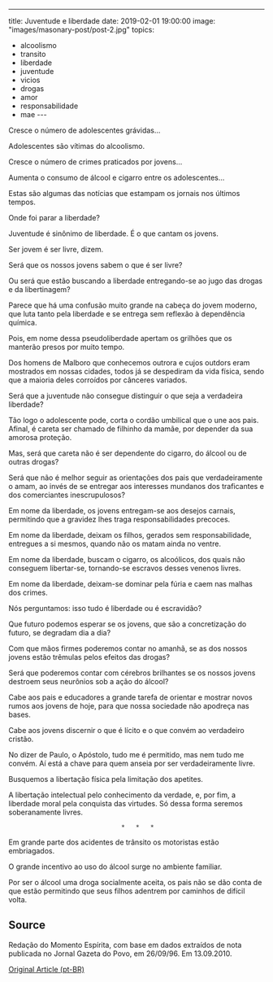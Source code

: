 ---
title: Juventude e liberdade
date: 2019-02-01 19:00:00
image: "images/masonary-post/post-2.jpg"
topics: 
- alcoolismo
- transito
- liberdade
- juventude
- vicios
- drogas
- amor
- responsabilidade
- mae
--- 

Cresce o número de adolescentes grávidas...

Adolescentes são vítimas do alcoolismo.

Cresce o número de crimes praticados por jovens...

Aumenta o consumo de álcool e cigarro entre os adolescentes...

Estas são algumas das notícias que estampam os jornais nos últimos tempos.

Onde foi parar a liberdade?

Juventude é sinônimo de liberdade. É o que cantam os jovens.

Ser jovem é ser livre, dizem.

Será que os nossos jovens sabem o que é ser livre?

Ou será que estão buscando a liberdade entregando-se ao jugo das drogas e da
libertinagem?

Parece que há uma confusão muito grande na cabeça do jovem moderno, que luta
tanto pela liberdade e se entrega sem reflexão à dependência química.

Pois, em nome dessa pseudoliberdade apertam os grilhões que os manterão presos
por muito tempo.

Dos homens de Malboro que conhecemos outrora e cujos outdors eram mostrados em
nossas cidades, todos já se despediram da vida física, sendo que a maioria
deles corroídos por cânceres variados.

Será que a juventude não consegue distinguir o que seja a verdadeira liberdade?

Tão logo o adolescente pode, corta o cordão umbilical que o une aos pais.
Afinal, é careta ser chamado de filhinho da mamãe, por depender da sua amorosa
proteção.

Mas, será que careta não é ser dependente do cigarro, do álcool ou de outras
drogas?

Será que não é melhor seguir as orientações dos pais que verdadeiramente o
amam, ao invés de se entregar aos interesses mundanos dos traficantes e dos
comerciantes inescrupulosos?

Em nome da liberdade, os jovens entregam-se aos desejos carnais, permitindo que
a gravidez lhes traga responsabilidades precoces.

Em nome da liberdade, deixam os filhos, gerados sem responsabilidade, entregues
a si mesmos, quando não os matam ainda no ventre.

Em nome da liberdade, buscam o cigarro, os alcoólicos, dos quais não conseguem
libertar-se, tornando-se escravos desses venenos livres.

Em nome da liberdade, deixam-se dominar pela fúria e caem nas malhas dos
crimes.

Nós perguntamos: isso tudo é liberdade ou é escravidão?

Que futuro podemos esperar se os jovens, que são a concretização do futuro, se
degradam dia a dia?

Com que mãos firmes poderemos contar no amanhã, se as dos nossos jovens estão
trêmulas pelos efeitos das drogas?

Será que poderemos contar com cérebros brilhantes se os nossos jovens destroem
seus neurônios sob a ação do álcool?

Cabe aos pais e educadores a grande tarefa de orientar e mostrar novos rumos
aos jovens de hoje, para que nossa sociedade não apodreça nas bases.

Cabe aos jovens discernir o que é lícito e o que convém ao verdadeiro cristão.

No dizer de Paulo, o Apóstolo, tudo me é permitido, mas nem tudo me convém. Aí
está a chave para quem anseia por ser verdadeiramente livre.

Busquemos a libertação física pela limitação dos apetites.

A libertação intelectual pelo conhecimento da verdade, e, por fim, a liberdade
moral pela conquista das virtudes. Só dessa forma seremos soberanamente livres.

                                   *   *   *

Em grande parte dos acidentes de trânsito os motoristas estão embriagados.

O grande incentivo ao uso do álcool surge no ambiente familiar.

Por ser o álcool uma droga socialmente aceita, os pais não se dão conta de que
estão permitindo que seus filhos adentrem por caminhos de difícil volta.
 

## Source
Redação do Momento Espírita, com base em
dados extraídos de nota publicada no Jornal
Gazeta do Povo, em 26/09/96.
Em 13.09.2010.


[Original Article (pt-BR)](http://www.momento.com.br/pt/ler_texto.php?id=2746)


